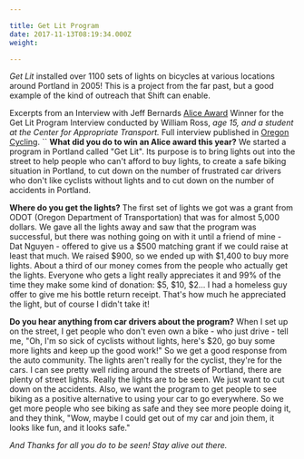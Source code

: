 ```yaml
---

title: Get Lit Program
date: 2017-11-13T08:19:34.000Z
weight: 

---
```


_Get Lit_ installed over 1100 sets of lights on bicycles at various locations around Portland in 2005! This is a project from the far past, but a good example of the kind of outreach that Shift can enable.

Excerpts from an Interview
with Jeff Bernards
[Alice Award](http://www.bta4bikes.org/alice/) Winner for the Get Lit Program
Interview conducted by William Ross, _age 15, and_
_a student at the Center for Appropriate Transport._
Full interview published in [Oregon Cycling](http://www.efn.org/%7Ecat/ocycling/index.php?Vol_15_No._2_April_06:Alice_B_Toeclips_Interview%3A_Jeff_Bernards).
``
**What did you do to win an Alice award this year?**
We started a program in Portland called "Get Lit". Its purpose is to bring lights out into the street to help people who can't afford to buy lights, to create a safe biking situation in Portland, to cut down on the number of frustrated car drivers who don't like cyclists without lights and to cut down on the number of accidents in Portland.

**Where do you get the lights?**
The first set of lights we got was a grant from ODOT (Oregon Department of Transportation) that was for almost 5,000 dollars. We gave all the lights away and saw that the program was successful, but there was nothing going on with it until a friend of mine - Dat Nguyen - offered to give us a $500 matching grant if we could raise at least that much. We raised $900, so we ended up with $1,400 to buy more lights. About a third of our money comes from the people who actually get the lights. Everyone who gets a light really appreciates it and 99% of the time they make some kind of donation: $5, $10, $2... I had a homeless guy offer to give me his bottle return receipt. That's how much he appreciated the light, but of course I didn't take it!

**Do you hear anything from car drivers about the program?**
When I set up on the street, I get people who don't even own a bike - who just drive - tell me, "Oh, I'm so sick of cyclists without lights, here's $20, go buy some more lights and keep up the good work!" So we get a good response from the auto community. The lights aren't really for the cyclist, they're for the cars. I can see pretty well riding around the streets of Portland, there are plenty of street lights. Really the lights are to be seen. We just want to cut down on the accidents. Also, we want the program to get people to see biking as a positive alternative to using your car to go everywhere. So we get more people who see biking as safe and they see more people doing it, and they think, "Wow, maybe I could get out of my car and join them, it looks like fun, and it looks safe."


_And Thanks for all you do to be seen! Stay alive out there._
